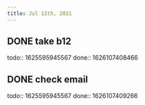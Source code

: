 ```yaml
---
title: Jul 12th, 2021
---
```


## DONE take b12
todo:: 1625595945567
done:: 1626107408466
## DONE check email
todo:: 1625595945567
done:: 1626107409266